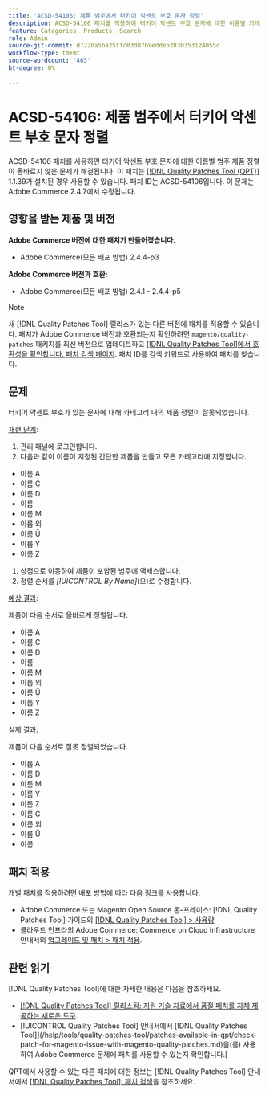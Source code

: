 ```yaml
---
title: 'ACSD-54106: 제품 범주에서 터키어 악센트 부호 문자 정렬'
description: ACSD-54106 패치를 적용하여 터키어 악센트 부호 문자에 대한 이름별 카테고리 제품 정렬이 잘못된 Adobe Commerce 문제를 해결합니다.
feature: Categories, Products, Search
role: Admin
source-git-commit: d722ba5ba25ffc03d87b9eddeb2830353124055d
workflow-type: tm+mt
source-wordcount: '403'
ht-degree: 0%

---
```


# ACSD-54106: 제품 범주에서 터키어 악센트 부호 문자 정렬

ACSD-54106 패치를 사용하면 터키어 악센트 부호 문자에 대한 이름별 범주 제품 정렬이 올바르지 않은 문제가 해결됩니다. 이 패치는 [[!DNL Quality Patches Tool (QPT)]](https://experienceleague.adobe.com/en/docs/commerce-knowledge-base/kb/announcements/commerce-announcements/magento-quality-patches-released-new-tool-to-self-serve-quality-patches) 1.1.39가 설치된 경우 사용할 수 있습니다. 패치 ID는 ACSD-54106입니다. 이 문제는 Adobe Commerce 2.4.7에서 수정됩니다.

## 영향을 받는 제품 및 버전

**Adobe Commerce 버전에 대한 패치가 만들어졌습니다.**

* Adobe Commerce(모든 배포 방법) 2.4.4-p3

**Adobe Commerce 버전과 호환:**

* Adobe Commerce(모든 배포 방법) 2.4.1 - 2.4.4-p5

>[!NOTE]
>
>새 [!DNL Quality Patches Tool] 릴리스가 있는 다른 버전에 패치를 적용할 수 있습니다. 패치가 Adobe Commerce 버전과 호환되는지 확인하려면 `magento/quality-patches` 패키지를 최신 버전으로 업데이트하고 [[!DNL Quality Patches Tool]에서 호환성을 확인합니다. 패치 검색 페이지](https://experienceleague.adobe.com/tools/commerce-quality-patches/index.html). 패치 ID를 검색 키워드로 사용하여 패치를 찾습니다.

## 문제

터키어 악센트 부호가 있는 문자에 대해 카테고리 내의 제품 정렬이 잘못되었습니다.

<u>재현 단계</u>:

1. 관리 패널에 로그인합니다.
1. 다음과 같이 이름이 지정된 간단한 제품을 만들고 모든 카테고리에 지정합니다.

* 이름 A
* 이름 Ç
* 이름 D
* 이름
* 이름 M
* 이름 외
* 이름 Ü
* 이름 Y
* 이름 Z

1. 상점으로 이동하여 제품이 포함된 범주에 액세스합니다.
1. 정렬 순서를 *[!UICONTROL By Name]*(으)로 수정합니다.

<u>예상 결과</u>:

제품이 다음 순서로 올바르게 정렬됩니다.

* 이름 A
* 이름 Ç
* 이름 D
* 이름
* 이름 M
* 이름 외
* 이름 Ü
* 이름 Y
* 이름 Z

<u>실제 결과</u>:

제품이 다음 순서로 잘못 정렬되었습니다.

* 이름 A
* 이름 D
* 이름 M
* 이름 Y
* 이름 Z
* 이름 Ç
* 이름 외
* 이름 Ü
* 이름

## 패치 적용

개별 패치를 적용하려면 배포 방법에 따라 다음 링크를 사용합니다.

* Adobe Commerce 또는 Magento Open Source 온-프레미스: [!DNL Quality Patches Tool] 가이드의 [[!DNL Quality Patches Tool] > 사용량](https://experienceleague.adobe.com/docs/commerce-operations/tools/quality-patches-tool/usage.html)
* 클라우드 인프라의 Adobe Commerce: Commerce on Cloud Infrastructure 안내서의 [업그레이드 및 패치 > 패치 적용](https://experienceleague.adobe.com/docs/commerce-cloud-service/user-guide/develop/upgrade/apply-patches.html).

## 관련 읽기

[!DNL Quality Patches Tool]에 대한 자세한 내용은 다음을 참조하세요.

* [[!DNL Quality Patches Tool] 릴리스됨: 지원 기술 자료에서 품질 패치를 자체 제공하는 새로운 도구](https://experienceleague.adobe.com/en/docs/commerce-knowledge-base/kb/announcements/commerce-announcements/magento-quality-patches-released-new-tool-to-self-serve-quality-patches).
* [!UICONTROL Quality Patches Tool] 안내서에서  [!DNL Quality Patches Tool]](/help/tools/quality-patches-tool/patches-available-in-qpt/check-patch-for-magento-issue-with-magento-quality-patches.md)을(를) 사용하여 Adobe Commerce 문제에 패치를 사용할 수 있는지 확인합니다.[


QPT에서 사용할 수 있는 다른 패치에 대한 정보는 [!DNL Quality Patches Tool] 안내서에서 [[!DNL Quality Patches Tool]: 패치 검색](https://experienceleague.adobe.com/tools/commerce-quality-patches/index.html)을 참조하세요.
